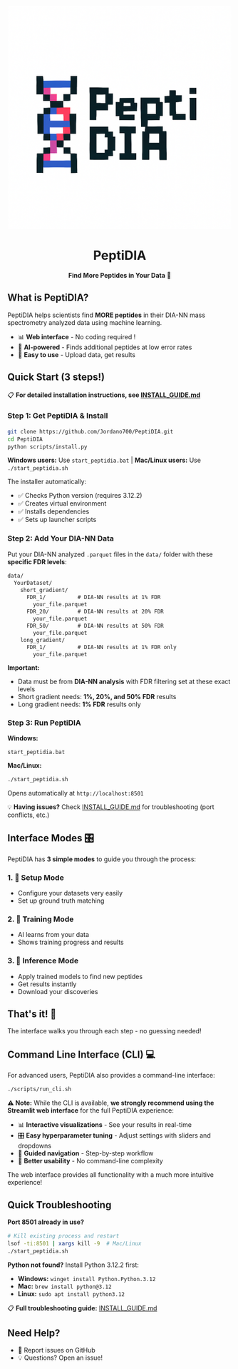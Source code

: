 <div align="center">
  <img src="peptidia_official_logo.png" alt="PeptiDIA - Pixel Art DNA Logo" width="500"/>
  
  # PeptiDIA
  **Find More Peptides in Your Data** 🧬
</div>

## What is PeptiDIA?

PeptiDIA helps scientists find **MORE peptides** in their DIA-NN mass spectrometry analyzed data using machine learning.

- 📊 **Web interface** - No coding required !
- 🤖 **AI-powered** - Finds additional peptides at low error rates
- 🔬 **Easy to use** - Upload data, get results

## Quick Start (3 steps!)

📋 **For detailed installation instructions, see [INSTALL_GUIDE.md](INSTALL_GUIDE.md)**

### Step 1: Get PeptiDIA & Install
```bash
git clone https://github.com/Jordano700/PeptiDIA.git
cd PeptiDIA
python scripts/install.py
```

**Windows users:** Use `start_peptidia.bat` | **Mac/Linux users:** Use `./start_peptidia.sh`

The installer automatically:
- ✅ Checks Python version (requires 3.12.2)
- ✅ Creates virtual environment  
- ✅ Installs dependencies
- ✅ Sets up launcher scripts

### Step 2: Add Your DIA-NN Data
Put your DIA-NN analyzed `.parquet` files in the `data/` folder with these **specific FDR levels**:
```
data/
  YourDataset/
    short_gradient/
      FDR_1/          # DIA-NN results at 1% FDR
        your_file.parquet
      FDR_20/         # DIA-NN results at 20% FDR  
        your_file.parquet
      FDR_50/         # DIA-NN results at 50% FDR
        your_file.parquet
    long_gradient/  
      FDR_1/          # DIA-NN results at 1% FDR only
        your_file.parquet
```

**Important:** 
- Data must be from **DIA-NN analysis** with FDR filtering set at these exact levels
- Short gradient needs: **1%, 20%, and 50% FDR** results
- Long gradient needs: **1% FDR** results only

### Step 3: Run PeptiDIA

**Windows:**
```batch
start_peptidia.bat
```

**Mac/Linux:**
```bash
./start_peptidia.sh
```

Opens automatically at `http://localhost:8501`

💡 **Having issues?** Check [INSTALL_GUIDE.md](INSTALL_GUIDE.md) for troubleshooting (port conflicts, etc.)

## Interface Modes 🎛️

PeptiDIA has **3 simple modes** to guide you through the process:

### 1. 🔧 **Setup Mode**
- Configure your datasets very easily
- Set up ground truth matching

### 2. 🎯 **Training Mode** 
- AI learns from your data
- Shows training progress and results 

### 3. 🚀 **Inference Mode**
- Apply trained models to find new peptides
- Get results instantly
- Download your discoveries

## That's it! 🎉

The interface walks you through each step - no guessing needed!

## Command Line Interface (CLI) 💻

For advanced users, PeptiDIA also provides a command-line interface:

```bash
./scripts/run_cli.sh
```

**⚠️ Note:** While the CLI is available, **we strongly recommend using the Streamlit web interface** for the full PeptiDIA experience:
- 📊 **Interactive visualizations** - See your results in real-time
- 🎛️ **Easy hyperparameter tuning** - Adjust settings with sliders and dropdowns
- 🧭 **Guided navigation** - Step-by-step workflow
- 🎯 **Better usability** - No command-line complexity

The web interface provides all functionality with a much more intuitive experience!

## Quick Troubleshooting

**Port 8501 already in use?**
```bash
# Kill existing process and restart
lsof -ti:8501 | xargs kill -9  # Mac/Linux
./start_peptidia.sh
```

**Python not found?** Install Python 3.12.2 first:
- **Windows:** `winget install Python.Python.3.12`
- **Mac:** `brew install python@3.12` 
- **Linux:** `sudo apt install python3.12`

📋 **Full troubleshooting guide:** [INSTALL_GUIDE.md](INSTALL_GUIDE.md)

## Need Help?

- 🐛 Report issues on GitHub
- 💡 Questions? Open an issue!